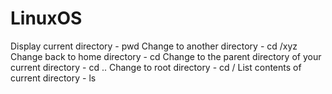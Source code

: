 # LinuxOS
Display current directory - pwd
Change to another directory - cd /xyz
Change back to home directory - cd
Change to the parent directory of your current directory - cd ..
Change to root directory - cd /
List contents of current directory - ls
